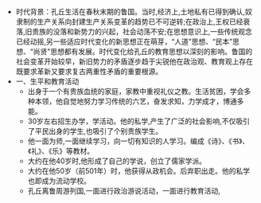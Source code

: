 - 时代背景：孔丘生活在春秋末期的鲁国。当时,经济上,土地私有已得到确认,奴隶制的生产关系向封建生产关系变革的趋势已不可逆转;在政治上,王权已经衰落,旧贵族的没落和新势力的兴起，社会动荡不安;在思想意识上,一些传统观念已经动摇,另一些适应时代变化的新思想正在萌芽，“人道”思想、“民本”思想、“尚贤"思想都有发展。时代变化给孔丘的教育思想以深刻的影响。鲁国的社会变革开始较早，新旧势力的矛盾逐步趋于尖锐他在政治观、教育观上存在既要求革新又要求复古两重性矛盾的重要根源。
- 一、生平和教育活动
	- 出身于一个有贵族血统的家庭，家教中重视礼仪之教。生活贫困，学会多种本领，他自觉地努力学习传统的六艺，奋发求知，力学成才，博通多能。
	- 30岁左右招生办学，学活动。他的私学,产生了广泛的社会影响,不仅吸引了平民出身的学生,也吸引了个别贵族学生。
	- 他一面为师,一面继续学习，向一切有知识的人学习。编成《诗》、《书》、《礼》、《乐》等教材。
	- 大约在他40岁时,他形成了自己的学说，创立了儒家学派。
	- 大约在他50岁（前501年）时，他获得从政机会。后弃职出走。他的私学也即成为流动学校。
	- 孔丘离鲁周游列国,一面进行政治游说活动，一面进行教育活动,